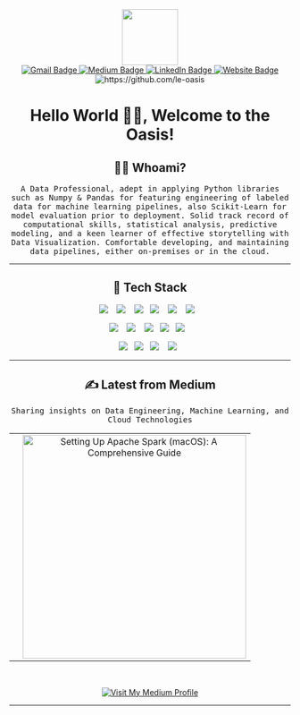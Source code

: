 <div id="header" align="center">
  <img src="https://media.giphy.com/media/M9gbBd9nbDrOTu1Mqx/giphy.gif" width="100"/>
</div>


<div id="badges"  align="center">
                                        
  <a href="mailto:oyinlola14@gmail.com">
    <img src="https://img.shields.io/badge/Gmail-D14836?style=for-the-badge&logo=gmail&logoColor=white" alt="Gmail Badge"/>
  </a>
  <a href="https://medium.com/@le.oasis">
    <img src="https://img.shields.io/badge/Medium-12100E?style=for-the-badge&logo=medium&logoColor=white" alt="Medium Badge"/>
  </a>
  <a href="https://www.linkedin.com/in/mahmud-oyinloye-560354a5/">
    <img src="https://img.shields.io/badge/LinkedIn-blue?style=for-the-badge&logo=linkedin&logoColor=white" alt="LinkedIn Badge"/>
  </a>
  <a href="https://1400.news/">
    <img src="https://img.shields.io/badge/website-000000?style=for-the-badge&logo=About.me&logoColor=white" alt="Website Badge"/>
  </a>
    <br>
  <img src="https://komarev.com/ghpvc/?username=le-oasis" alt="https://github.com/le-oasis" />
  <h1>
  Hello World 👋🏽, Welcome to the Oasis!
</h1>
</div>

<h2 align="center"> 👨‍💻 Whoami?</h2>
<p align="center">
  <samp> A Data Professional, adept in applying Python libraries such as Numpy & Pandas for featuring engineering of labeled data for machine learning pipelines, also Scikit-Learn for model evaluation prior to deployment. Solid track record of computational skills, statistical analysis, predictive modeling, and a keen learner of effective storytelling with Data Visualization. Comfortable developing, and maintaining data pipelines, either on-premises or in the cloud.
  </samp>
</p>

<hr>

<h2 align="center"> 🔭 Tech Stack </h2>
<p align="center">
  <img src="https://img.shields.io/badge/PostgreSQL-316192?style=for-the-badge&logo=postgresql&logoColor=white" />&nbsp;&nbsp;&nbsp;
  <img src="https://img.shields.io/badge/MySQL-00000F?style=for-the-badge&logo=mysql&logoColor=white" />&nbsp;&nbsp;&nbsp;
  <img src="https://img.shields.io/badge/Python-14354C?style=for-the-badge&logo=python&logoColor=white" />&nbsp;&nbsp;
  <img src="https://img.shields.io/badge/docker-%230db7ed.svg?style=for-the-badge&logo=docker&logoColor=white" />&nbsp;&nbsp;&nbsp;
  <img src="https://img.shields.io/badge/Apache%20Airflow-017CEE?style=for-the-badge&logo=Apache%20Airflow&logoColor=white" />&nbsp;&nbsp;&nbsp;
  <img src="https://img.shields.io/static/v1?style=for-the-badge&message=Apache+Spark&color=E25A1C&logo=Apache+Spark&logoColor=FFFFFF&label=" />&nbsp;&nbsp;&nbsp;
</p>
<p align="center">
  <img src="https://img.shields.io/badge/numpy-%23013243.svg?style=for-the-badge&logo=numpy&logoColor=white" />&nbsp;&nbsp;&nbsp;
  <img src="https://img.shields.io/badge/pandas-%23150458.svg?style=for-the-badge&logo=pandas&logoColor=white" />&nbsp;&nbsp;&nbsp;
  <img src="https://img.shields.io/badge/scikit--learn-%23F7931E.svg?style=for-the-badge&logo=scikit-learn&logoColor=white" />&nbsp;&nbsp;
  <img src="https://img.shields.io/badge/-ElasticSearch-005571?style=for-the-badge&logo=elasticsearch" />&nbsp;&nbsp;
  <img src="https://img.shields.io/static/v1?style=for-the-badge&message=Google+Cloud&color=4285F4&logo=Google+Cloud&logoColor=FFFFFF&label=" />&nbsp;&nbsp;&nbsp;
</p>
<p align="center">
  <img src="https://img.shields.io/static/v1?style=for-the-badge&message=Microsoft+Azure&color=0078D4&logo=Microsoft+Azure&logoColor=FFFFFF&label=" />&nbsp;&nbsp;
  <img src="https://img.shields.io/static/v1?style=for-the-badge&message=Tableau&color=E97627&logo=Tableau&logoColor=FFFFFF&label=" />&nbsp;&nbsp;
  <img src="https://img.shields.io/static/v1?style=for-the-badge&message=Power+BI&color=222222&logo=Power+BI&logoColor=F2C811&label=" />&nbsp;&nbsp;&nbsp;
  <img src="https://img.shields.io/static/v1?style=for-the-badge&message=Kibana&color=005571&logo=Kibana&logoColor=FFFFFF&label=" />&nbsp;&nbsp;
</p>

<hr>

<h2 align="center">✍️ Latest from Medium</h2>

<p align="center">
  <samp>Sharing insights on Data Engineering, Machine Learning, and Cloud Technologies</samp>
</p>

<div align="center">

| | |
|:-------------------------:|:-------------------------:|
<!-- BLOG-POST-LIST:START -->|<a href="https://medium.com/@le.oasis/setting-up-apache-spark-on-macos-a-comprehensive-guide-78af7642deb1?source=rss-7a49aca65b85------2" target="_blank"><img width="400" src="https://github-readme-medium-recent-article.vercel.app/medium/@le.oasis/$index" alt="Setting Up Apache Spark &lpar;macOS&rpar;: A Comprehensive Guide"></a>|<a href="https://blog.devgenius.io/modern-data-engineering-building-a-data-lakehouse-with-apache-spark-vol-1-853f0882862b?source=rss-7a49aca65b85------2" target="_blank"><img width="400" src="https://github-readme-medium-recent-article.vercel.app/medium/@le.oasis/$index" alt="Modern Data Engineering: Building a Data Lakehouse with Apache Spark — Vol 1."></a>|<a href="https://medium.com/@le.oasis/data-engineering-for-beginners-business-intelligence-with-apache-airflow-a63e4dd50471?source=rss-7a49aca65b85------2" target="_blank"><img width="400" src="https://github-readme-medium-recent-article.vercel.app/medium/@le.oasis/$index" alt="Data Engineering for Beginners: Business Intelligence with Apache Airflow"></a>|<a href="https://medium.com/@le.oasis/recurrent-neural-networks-report-c70e6f05cc9e?source=rss-7a49aca65b85------2" target="_blank"><img width="400" src="https://github-readme-medium-recent-article.vercel.app/medium/@le.oasis/$index" alt="Recurrent Neural Networks Report"></a>|<a href="https://medium.com/@le.oasis/data-engineering-for-beginners-data-lake-and-data-warehousing-2440a91f5990?source=rss-7a49aca65b85------2" target="_blank"><img width="400" src="https://github-readme-medium-recent-article.vercel.app/medium/@le.oasis/$index" alt="Data Engineering for Beginners: Data Lake and Data Warehousing"></a>|<a href="https://medium.com/@le.oasis/getting-started-with-apache-spark-sparksql-scala-with-mac-terminal-b9c9513c51f1?source=rss-7a49aca65b85------2" target="_blank"><img width="400" src="https://github-readme-medium-recent-article.vercel.app/medium/@le.oasis/$index" alt="Getting Started with Apache Spark, SparkSQL &amp; Scala with Mac Terminal."></a><!-- BLOG-POST-LIST:END -->

</div>

<br>

<div align="center">

[![Visit My Medium Profile](https://img.shields.io/badge/📖_Read_All_Articles-12100E?style=for-the-badge&logo=medium&logoColor=white)](https://medium.com/@le.oasis)

</div>

<hr>
